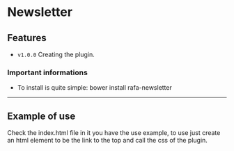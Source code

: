 # Newsletter

## Features

- `v1.0.0` Creating the plugin.

### Important informations

- To install is quite simple: bower install rafa-newsletter
-----

## Example of use
Check the index.html file in it you have the use example, to use just create an html element to be the link to the top and call the css of the plugin.